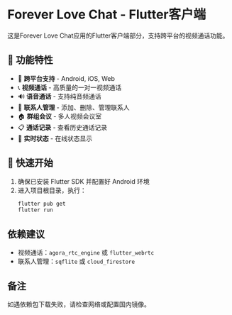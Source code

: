 # Forever Love Chat - Flutter客户端

这是Forever Love Chat应用的Flutter客户端部分，支持跨平台的视频通话功能。

## 🎯 功能特性

- 📱 **跨平台支持** - Android, iOS, Web
- 📞 **视频通话** - 高质量的一对一视频通话
- 🔊 **语音通话** - 支持纯音频通话
- 👥 **联系人管理** - 添加、删除、管理联系人
- 🏠 **群组会议** - 多人视频会议室
- 📋 **通话记录** - 查看历史通话记录
- 🔄 **实时状态** - 在线状态显示

## 🚀 快速开始
1. 确保已安装 Flutter SDK 并配置好 Android 环境
2. 进入项目根目录，执行：
   ```powershell
   flutter pub get
   flutter run
   ```

## 依赖建议
- 视频通话：`agora_rtc_engine` 或 `flutter_webrtc`
- 联系人管理：`sqflite` 或 `cloud_firestore`

## 备注
如遇依赖包下载失败，请检查网络或配置国内镜像。
